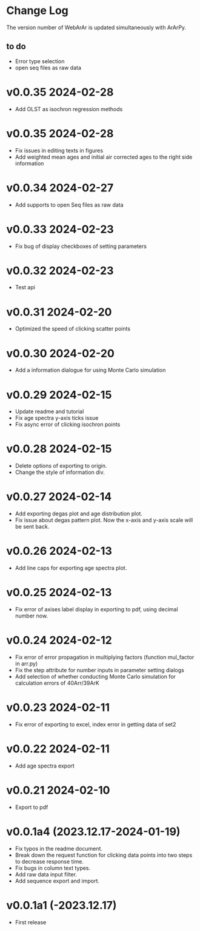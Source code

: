 # Change Log

The version number of WebArAr is updated simultaneously with ArArPy.

## to do

* Error type selection
* open seq files as raw data

# v0.0.35 2024-02-28
* Add OLST as isochron regression methods

# v0.0.35 2024-02-28
* Fix issues in editing texts in figures
* Add weighted mean ages and initial air corrected ages to the right side information

# v0.0.34 2024-02-27
* Add supports to open Seq files as raw data

# v0.0.33 2024-02-23
* Fix bug of display checkboxes of setting parameters

# v0.0.32 2024-02-23
* Test api 

# v0.0.31 2024-02-20
* Optimized the speed of clicking scatter points

# v0.0.30 2024-02-20
* Add a information dialogue for using Monte Carlo simulation

# v0.0.29 2024-02-15
* Update readme and tutorial
* Fix age spectra y-axis ticks issue
* Fix async error of clicking isochron points

# v0.0.28 2024-02-15
* Delete options of exporting to origin.
* Change the style of information div.

# v0.0.27 2024-02-14
* Add exporting degas plot and age distribution plot.
* Fix issue about degas pattern plot. Now the x-axis and y-axis scale will be sent back.

# v0.0.26 2024-02-13
* Add line caps for exporting age spectra plot.

# v0.0.25 2024-02-13
* Fix error of axises label display in exporting to pdf, using decimal number now.

# v0.0.24 2024-02-12
* Fix error of error propagation in multiplying factors (function mul_factor in arr.py)
* Fix the step attribute for number inputs in parameter setting dialogs
* Add selection of whether conducting Monte Carlo simulation for calculation errors of 40Arr/39ArK

# v0.0.23 2024-02-11
* Fix error of exporting to excel, index error in getting data of set2

# v0.0.22 2024-02-11
* Add age spectra export

# v0.0.21 2024-02-10
* Export to pdf

# v0.0.1a4 (2023.12.17-2024-01-19)

* Fix typos in the readme document.
* Break down the request function for clicking data points into two steps to decrease response time.
* Fix bugs in column text types.
* Add raw data input filter.
* Add sequence export and import.

# v0.0.1a1 (-2023.12.17)

* First release
